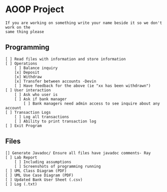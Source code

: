 # AOOP Project
    If you are working on something write your name beside it so we don't work on the
    same thing please

## Programming
    [ ] Read files with information and store information
    [ ] Operations
        [ ] Balance inquiry
        [x] Deposit
        [x] Withdraw
        [x] Transfer between accounts -Devin
        [ ] Have feedback for the above (ie "xx has been withdrawn")
    [ ] User interaction
        [ ] Ask who user is
        [ ] Ask if bank manager
            [ ] Bank managers need admin access to see inquire about any account
    [ ] Transaction Logs
        [ ] Log all transactions
        [ ] Ability to print transaction log
    [ ] Exit Program

## Files
    [] Generate Javadoc/ Ensure all files have javadoc comments- Ray
    [ ] Lab Report
        [ ] Including assumptions
        [ ] Screenshots of programming running
    [ ] UML Class Diagram (PDF)
    [ ] UML Use Case Diagram (PDF)
    [ ] Updated Bank User Sheet (.csv)  
    [ ] Log (.txt)
